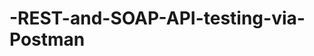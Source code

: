 # -REST-and-SOAP-API-testing-via-Postman

<a href="https://raw.githubusercontent.com/AleksandrBarchuk/Postman-collection/refs/heads/main/My%20Homework.postman_collection.json?token=GHSAT0AAAAAAC55EYHWSZPJ5XB4AIO4WBPAZ4WE5QQ"></a>